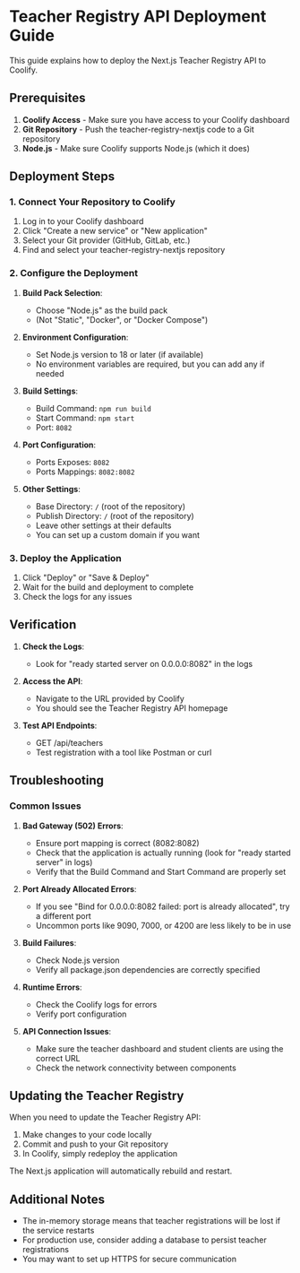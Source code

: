# Teacher Registry API Deployment Guide

This guide explains how to deploy the Next.js Teacher Registry API to Coolify.

## Prerequisites

1. **Coolify Access** - Make sure you have access to your Coolify dashboard
2. **Git Repository** - Push the teacher-registry-nextjs code to a Git repository
3. **Node.js** - Make sure Coolify supports Node.js (which it does)

## Deployment Steps

### 1. Connect Your Repository to Coolify

1. Log in to your Coolify dashboard
2. Click "Create a new service" or "New application"
3. Select your Git provider (GitHub, GitLab, etc.)
4. Find and select your teacher-registry-nextjs repository

### 2. Configure the Deployment

1. **Build Pack Selection**:

   - Choose "Node.js" as the build pack
   - (Not "Static", "Docker", or "Docker Compose")

2. **Environment Configuration**:

   - Set Node.js version to 18 or later (if available)
   - No environment variables are required, but you can add any if needed

3. **Build Settings**:

   - Build Command: `npm run build`
   - Start Command: `npm start`
   - Port: `8082`

4. **Port Configuration**:

   - Ports Exposes: `8082`
   - Ports Mappings: `8082:8082`

5. **Other Settings**:
   - Base Directory: `/` (root of the repository)
   - Publish Directory: `/` (root of the repository)
   - Leave other settings at their defaults
   - You can set up a custom domain if you want

### 3. Deploy the Application

1. Click "Deploy" or "Save & Deploy"
2. Wait for the build and deployment to complete
3. Check the logs for any issues

## Verification

1. **Check the Logs**:

   - Look for "ready started server on 0.0.0.0:8082" in the logs

2. **Access the API**:

   - Navigate to the URL provided by Coolify
   - You should see the Teacher Registry API homepage

3. **Test API Endpoints**:
   - GET /api/teachers
   - Test registration with a tool like Postman or curl

## Troubleshooting

### Common Issues

1. **Bad Gateway (502) Errors**:

   - Ensure port mapping is correct (8082:8082)
   - Check that the application is actually running (look for "ready started server" in logs)
   - Verify that the Build Command and Start Command are properly set

2. **Port Already Allocated Errors**:

   - If you see "Bind for 0.0.0.0:8082 failed: port is already allocated", try a different port
   - Uncommon ports like 9090, 7000, or 4200 are less likely to be in use

3. **Build Failures**:

   - Check Node.js version
   - Verify all package.json dependencies are correctly specified

4. **Runtime Errors**:

   - Check the Coolify logs for errors
   - Verify port configuration

5. **API Connection Issues**:
   - Make sure the teacher dashboard and student clients are using the correct URL
   - Check the network connectivity between components

## Updating the Teacher Registry

When you need to update the Teacher Registry API:

1. Make changes to your code locally
2. Commit and push to your Git repository
3. In Coolify, simply redeploy the application

The Next.js application will automatically rebuild and restart.

## Additional Notes

- The in-memory storage means that teacher registrations will be lost if the service restarts
- For production use, consider adding a database to persist teacher registrations
- You may want to set up HTTPS for secure communication
